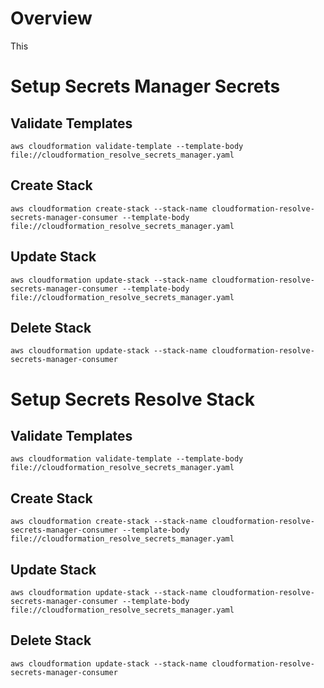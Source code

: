 # Overview

This 

# Setup Secrets Manager Secrets

## Validate Templates

`aws cloudformation validate-template --template-body file://cloudformation_resolve_secrets_manager.yaml`

## Create Stack

`aws cloudformation create-stack --stack-name cloudformation-resolve-secrets-manager-consumer --template-body file://cloudformation_resolve_secrets_manager.yaml`

## Update Stack

`aws cloudformation update-stack --stack-name cloudformation-resolve-secrets-manager-consumer --template-body file://cloudformation_resolve_secrets_manager.yaml`

## Delete Stack

`aws cloudformation update-stack --stack-name cloudformation-resolve-secrets-manager-consumer`

# Setup Secrets Resolve Stack

## Validate Templates

`aws cloudformation validate-template --template-body file://cloudformation_resolve_secrets_manager.yaml`

## Create Stack

`aws cloudformation create-stack --stack-name cloudformation-resolve-secrets-manager-consumer --template-body file://cloudformation_resolve_secrets_manager.yaml`

## Update Stack

`aws cloudformation update-stack --stack-name cloudformation-resolve-secrets-manager-consumer --template-body file://cloudformation_resolve_secrets_manager.yaml`

## Delete Stack

`aws cloudformation update-stack --stack-name cloudformation-resolve-secrets-manager-consumer`
